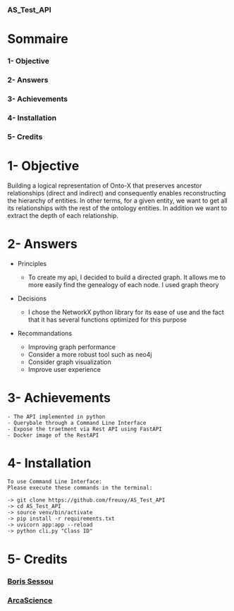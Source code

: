 ### AS_Test_API


# Sommaire
### 1- Objective
### 2- Answers
### 3- Achievements
### 4- Installation
### 5- Credits

# 1- Objective

Building a logical representation of Onto-X that preserves ancestor relationships (direct and indirect) and consequently enables reconstructing the hierarchy of entities. In other terms, for a given entity, we want to get all its relationships with the rest of the ontology entities. In addition we want to extract the depth of each relationship.

# 2- Answers
- Principles
    * To create my api, I decided to build a directed graph. It allows me to more easily find the genealogy of each node. I used graph theory

- Decisions
    * I chose the NetworkX python library
    for its ease of use and the fact that it has several functions optimized for this purpose

- Recommandations
    * Improving graph performance
    * Consider a more robust tool such as neo4j
    * Consider graph visualization
    * Improve user experience



# 3- Achievements
    - The API implemented in python 
    - Querybale through a Command Line Interface
    - Expose the traetment via Rest API using FastAPI
    - Docker image of the RestAPI
# 4- Installation
    To use Command Line Interface:
    Please execute these commands in the terminal:

    -> git clone https://github.com/freuxy/AS_Test_API
    -> cd AS_Test_API
    -> source venv/bin/activate
    -> pip install -r requirements.txt
    -> uvicorn app:app --reload
    -> python cli.py "Class ID"

# 5- Credits

### <a href="https://www.linkedin.com/in/boris-sessou/">Boris Sessou</a>
### <a href="https://www.arcascience.ai/">ArcaScience</a>